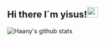 ## Hi there I´m  yisus!<img src="https://media.giphy.com/media/hvRJCLFzcasrR4ia7z/giphy.gif" width="25px">


 ![Haany's github stats](https://github-readme-stats.vercel.app/api?username=yisusMurcia&show_icons=true&hide=[%22issues%22])
 

<!--
**yisusMurcia/yisusMurcia** is a ✨ _special_ ✨ repository because its `README.md` (this file) appears on your GitHub profile.

Here are some ideas to get you started:

- 🔭 I’m currently working on ...
- 🌱 I’m currently learning ...
- 👯 I’m looking to collaborate on ...
- 🤔 I’m looking for help with ...
- 💬 Ask me about ...
- 📫 How to reach me: ...
- 😄 Pronouns: ...
- ⚡ Fun fact: ...
-->
